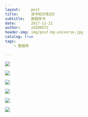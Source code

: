 ```yaml
---
layout:     post
title:      读书知识笔记5
subtitle:   数据库书
date:       2017-11-21
author:     zd200572
header-img: img/post-bg-universe.jpg
catalog: true
tags:
    - 数据库

---
```


![](http://ozqydq1pb.bkt.clouddn.com/shujuku01.jpg)

![](http://ozqydq1pb.bkt.clouddn.com/shujuku02.jpg)

![](http://ozqydq1pb.bkt.clouddn.com/shujuku03%20%282%29.jpg)

![](http://ozqydq1pb.bkt.clouddn.com/shujuku03%20%282%29.jpg)

![](http://ozqydq1pb.bkt.clouddn.com/shujuku04.jpg)

![](http://ozqydq1pb.bkt.clouddn.com/shujuku05.jpg)

